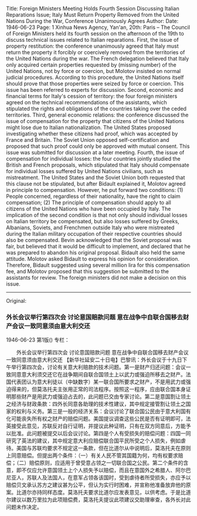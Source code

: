 Title: Foreign Ministers Meeting Holds Fourth Session Discussing Italian Reparations Issue; Italy Must Return Property Removed from the United Nations During the War, Conference Unanimously Agrees
Author:
Date: 1946-06-23
Page: 1
Xinhua News Agency, Yan'an, 20th: Paris – The Council of Foreign Ministers held its fourth session on the afternoon of the 19th to discuss technical issues related to Italian reparations. First, the issue of property restitution: the conference unanimously agreed that Italy must return the property it forcibly or coercively removed from the territories of the United Nations during the war. The French delegation believed that Italy only acquired certain properties requested by (missing number) of the United Nations, not by force or coercion, but Molotov insisted on normal judicial procedures. According to this procedure, the United Nations itself should prove that those properties were seized by force or coercion. This issue has been referred to experts for discussion. Second, economic and financial terms for Italy's cession of territory: the four foreign ministers agreed on the technical recommendations of the assistants, which stipulated the rights and obligations of the countries taking over the ceded territories. Third, general economic relations: the conference discussed the issue of compensation for the property that citizens of the United Nations might lose due to Italian nationalization. The United States proposed investigating whether these citizens had proof, which was accepted by France and Britain. The Soviet Union opposed self-certification and proposed that such proof could only be approved with mutual consent. This issue was submitted for discussion at a later meeting. Fourth, the issue of compensation for individual losses: the four countries jointly studied the British and French proposals, which stipulated that Italy should compensate for individual losses suffered by United Nations civilians, such as mistreatment. The United States and the Soviet Union both requested that this clause not be stipulated, but after Bidault explained it, Molotov agreed in principle to compensation. However, he put forward two conditions: (1) People concerned, regardless of their nationality, have the right to claim compensation; (2) The principle of compensation should apply to all citizens of the United Nations who have been occupied by Italy. The implication of the second condition is that not only should individual losses on Italian territory be compensated, but also losses suffered by Greeks, Albanians, Soviets, and Frenchmen outside Italy who were mistreated during the Italian military occupation of their respective countries should also be compensated. Bevin acknowledged that the Soviet proposal was fair, but believed that it would be difficult to implement, and declared that he was prepared to abandon his original proposal. Bidault also held the same attitude. Molotov asked Bidault to express his opinion for consideration. Therefore, Bidault suggested using several million lira for this compensation fee, and Molotov proposed that this suggestion be submitted to the assistants for review. The foreign ministers did not make a decision on this issue.



<hr /> 

Original: 


### 外长会议举行第四次会  讨论意国赔款问题  意在战争中自联合国移去财产会议一致同意须由意大利交还

1946-06-23
第1版()
专栏：

　　外长会议举行第四次会
    讨论意国赔款问题
    意在战争中自联合国移去财产会议一致同意须由意大利交还
    【新华社延安二十日电】巴黎讯：外长会议于十九日下午举行第四次会，讨论有关意大利赔款的技术问题。第一是财产归还问题：会议一致同意意大利须交还它在战争期间自联合国领土上以武力或强迫所移去之财产。法国代表团认为意大利徒以（中缺数字）某一联合国所要求之财产，不是用武力或强迫得来的，但莫洛托夫主张用正常的司法程序。按照这一程序，应由联合国本身证明那些财产是用武力或强迫占去的，此问题已交由专家讨论。第二是意国割让领土之经济与财政条款：四外长同意各助理的技术性建议，其中规定接管割让领土之国家的权利与义务。第三是一般的经济关系：会议讨论了联合国公民由于意大利国有化可能丧失所有权之财产的赔偿问题。美国提议调查这些公民是否有证明即可，法英接受此意见，苏联反对自行证明，并提议此种证明，只有在双方同意后，方能予以批准。此问题被提交以后会议讨论。第四是个人有受损失的赔偿问题：四国一同研究了英法的建议，其中规定意大利应赔偿联合国平民所受之个人损失，例如虐待。美国与苏联均要求不规定这一条款，但在比道尔从中说明后，莫洛托夫在原则上同意赔偿。但提出两个条件：（一）有关人民不管其国籍为何，均有权要求赔偿；（二）赔偿原则，应适用于曾受意占领之一切联合国之公民。第二个条件的含意，即不仅应允许意国领土上个人损失予以赔偿，而且在意国外之希腊人、阿尔巴尼亚人，苏联人及法国人，在意军占领各该国时，受到虐待者所受损失，亦应予以赔偿贝文承认苏方之建议甚为公平，但认为实行时困难，并宣称他准备放弃他的原案。比道尔亦持同样态度。莫洛托夫要求比道尔应发表意见，以供考虑。于是比道尔建议以数万里拉为此项赔偿费，莫洛托夫提议此项建议交助理审查，各外长对此问题未作决定。
